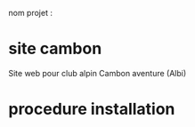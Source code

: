 nom projet :  

# site cambon

Site web pour club alpin Cambon aventure (Albi)

# procedure installation
